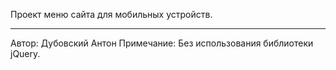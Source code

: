 Проект меню сайта для мобильных устройств.
____________________________________________________

Автор: Дубовский Антон
Примечание: Без использования библиотеки jQuery.